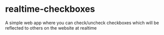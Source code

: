 # realtime-checkboxes
A simple web app where you can check/uncheck checkboxes which will be reflected to others on the website at realtime
